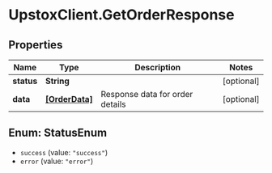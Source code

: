 # UpstoxClient.GetOrderResponse

## Properties
Name | Type | Description | Notes
------------ | ------------- | ------------- | -------------
**status** | **String** |  | [optional] 
**data** | [**[OrderData]**](OrderData.md) | Response data for order details | [optional] 

<a name="StatusEnum"></a>
## Enum: StatusEnum

* `success` (value: `"success"`)
* `error` (value: `"error"`)


